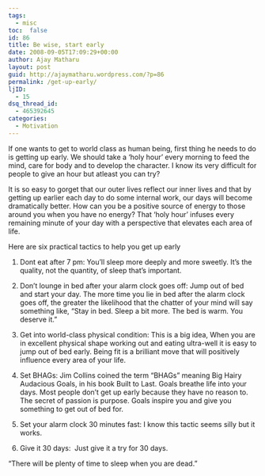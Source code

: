```yaml
---
tags: 
  - misc
toc:  false
id: 86
title: Be wise, start early
date: 2008-09-05T17:09:29+00:00
author: Ajay Matharu
layout: post
guid: http://ajaymatharu.wordpress.com/?p=86
permalink: /get-up-early/
ljID:
  - 15
dsq_thread_id:
  - 465392645
categories:
  - Motivation
---
```

If one wants to get to world class as human being, first thing he needs to do is getting up early. We should take a &#8216;holy hour&#8217; every morning to feed the mind, care for body and to develop the character. I know its very difficult for people to give an hour but atleast you can try?

It is so easy to gorget that our outer lives reflect our inner lives and that by getting up earlier each day to do some internal work, our days will become dramatically better. How can you be a positive source of energy to those around you when you have no energy? That &#8216;holy hour&#8217; infuses every remaining minute of your day with a perspective that elevates each area of life.

Here are six practical tactics to help you get up early

1) Dont eat after 7 pm: You&#8217;ll sleep more deeply and more sweetly. It&#8217;s the quality, not the quantity, of sleep that&#8217;s important.

2) Don&#8217;t lounge in bed after your alarm clock goes off: Jump out of bed and start your day. The more time you lie in bed after the alarm clock goes off, the greater the likelihood that the chatter of your mind will say something like, &#8220;Stay in bed. Sleep a bit more. The bed is warm. You deserve it.&#8221;

3) Get into world-class physical condition: This is a big idea, When you are in excellent physical shape working out and eating ultra-well it is easy to jump out of bed early. Being fit is a brilliant move that will positively influence every area of your life.

4) Set BHAGs: Jim Collins coined the term &#8220;BHAGs&#8221; meaning Big Hairy Audacious Goals, in his book Built to Last. Goals breathe life into your days. Most people don&#8217;t get up early because they have no reason to. The secret of passion is purpose. Goals inspire you and give you something to get out of bed for.

5) Set your alarm clock 30 minutes fast: I know this tactic seems silly but it works.

6) Give it 30 days:  Just give it a try for 30 days.

&#8220;There will be plenty of time to sleep when you are dead.&#8221;
